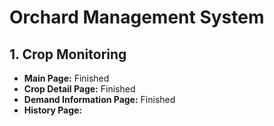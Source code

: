 # Orchard Management System

## 1. Crop Monitoring
- **Main Page:** Finished
- **Crop Detail Page:** Finished
- **Demand Information Page:** Finished
- **History Page:** 
